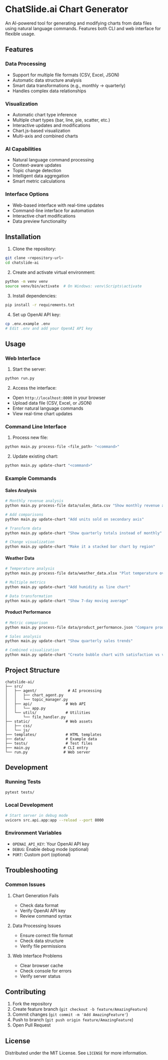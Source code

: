 # ChatSlide.ai Chart Generator

An AI-powered tool for generating and modifying charts from data files using natural language commands. Features both CLI and web interface for flexible usage.

## Features

### Data Processing
- Support for multiple file formats (CSV, Excel, JSON)
- Automatic data structure analysis
- Smart data transformations (e.g., monthly → quarterly)
- Handles complex data relationships

### Visualization
- Automatic chart type inference
- Multiple chart types (bar, line, pie, scatter, etc.)
- Interactive updates and modifications
- Chart.js-based visualization
- Multi-axis and combined charts

### AI Capabilities
- Natural language command processing
- Context-aware updates
- Topic change detection
- Intelligent data aggregation
- Smart metric calculations

### Interface Options
- Web-based interface with real-time updates
- Command-line interface for automation
- Interactive chart modifications
- Data preview functionality

## Installation

1. Clone the repository:
```bash
git clone <repository-url>
cd chatslide-ai
```

2. Create and activate virtual environment:
```bash
python -m venv venv
source venv/bin/activate  # On Windows: venv\Scripts\activate
```

3. Install dependencies:
```bash
pip install -r requirements.txt
```

4. Set up OpenAI API key:
```bash
cp .env.example .env
# Edit .env and add your OpenAI API key
```

## Usage

### Web Interface

1. Start the server:
```bash
python run.py
```

2. Access the interface:
- Open `http://localhost:8000` in your browser
- Upload data file (CSV, Excel, or JSON)
- Enter natural language commands
- View real-time chart updates

### Command Line Interface

1. Process new file:
```bash
python main.py process-file <file_path> "<command>"
```

2. Update existing chart:
```bash
python main.py update-chart "<command>"
```

### Example Commands

#### Sales Analysis
```bash
# Monthly revenue analysis
python main.py process-file data/sales_data.csv "Show monthly revenue as a bar chart"

# Add comparisons
python main.py update-chart "Add units sold on secondary axis"

# Transform data
python main.py update-chart "Show quarterly totals instead of monthly"

# Change visualization
python main.py update-chart "Make it a stacked bar chart by region"
```

#### Weather Data
```bash
# Temperature analysis
python main.py process-file data/weather_data.xlsx "Plot temperature over time"

# Multiple metrics
python main.py update-chart "Add humidity as line chart"

# Data transformation
python main.py update-chart "Show 7-day moving average"
```

#### Product Performance
```bash
# Metric comparison
python main.py process-file data/product_performance.json "Compare product metrics in radar chart"

# Sales analysis
python main.py update-chart "Show quarterly sales trends"

# Combined visualization
python main.py update-chart "Create bubble chart with satisfaction vs value, sized by sales"
```

## Project Structure

```
chatslide-ai/
├── src/
│   ├── agent/              # AI processing
│   │   ├── chart_agent.py
│   │   └── topic_manager.py
│   ├── api/               # Web API
│   │   └── app.py
│   └── utils/             # Utilities
│       └── file_handler.py
├── static/                # Web assets
│   ├── css/
│   └── js/
├── templates/             # HTML templates
├── data/                  # Example data
├── tests/                 # Test files
├── main.py               # CLI entry
└── run.py                # Web server
```

## Development

### Running Tests
```bash
pytest tests/
```

### Local Development
```bash
# Start server in debug mode
uvicorn src.api.app:app --reload --port 8000
```

### Environment Variables
- `OPENAI_API_KEY`: Your OpenAI API key
- `DEBUG`: Enable debug mode (optional)
- `PORT`: Custom port (optional)

## Troubleshooting

### Common Issues

1. Chart Generation Fails
   - Check data format
   - Verify OpenAI API key
   - Review command syntax

2. Data Processing Issues
   - Ensure correct file format
   - Check data structure
   - Verify file permissions

3. Web Interface Problems
   - Clear browser cache
   - Check console for errors
   - Verify server status

## Contributing

1. Fork the repository
2. Create feature branch (`git checkout -b feature/AmazingFeature`)
3. Commit changes (`git commit -m 'Add AmazingFeature'`)
4. Push to branch (`git push origin feature/AmazingFeature`)
5. Open Pull Request

## License

Distributed under the MIT License. See `LICENSE` for more information.
